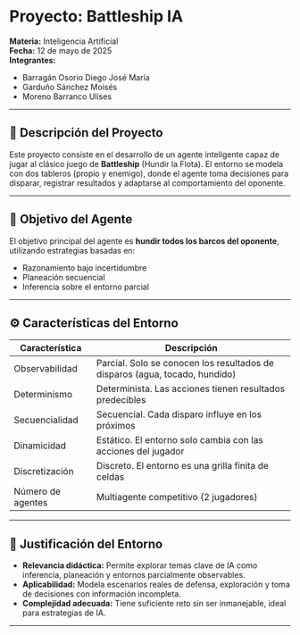 # Proyecto: Battleship IA

**Materia:** Inteligencia Artificial  
**Fecha:** 12 de mayo de 2025  
**Integrantes:**
- Barragán Osorio Diego José María
- Garduño Sánchez Moisés
- Moreno Barranco Ulises

---

## 🎯 Descripción del Proyecto

Este proyecto consiste en el desarrollo de un agente inteligente capaz de jugar al clásico juego de **Battleship** (Hundir la Flota). El entorno se modela con dos tableros (propio y enemigo), donde el agente toma decisiones para disparar, registrar resultados y adaptarse al comportamiento del oponente.

---

## 🧠 Objetivo del Agente

El objetivo principal del agente es **hundir todos los barcos del oponente**, utilizando estrategias basadas en:
- Razonamiento bajo incertidumbre
- Planeación secuencial
- Inferencia sobre el entorno parcial

---

## ⚙️ Características del Entorno

| Característica         | Descripción                                                                 |
|------------------------|-----------------------------------------------------------------------------|
| Observabilidad         | Parcial. Solo se conocen los resultados de disparos (agua, tocado, hundido) |
| Determinismo           | Determinista. Las acciones tienen resultados predecibles                    |
| Secuencialidad         | Secuencial. Cada disparo influye en los próximos                            |
| Dinamicidad            | Estático. El entorno solo cambia con las acciones del jugador               |
| Discretización         | Discreto. El entorno es una grilla finita de celdas                         |
| Número de agentes      | Multiagente competitivo (2 jugadores)                                       |

---

## 🧩 Justificación del Entorno

- **Relevancia didáctica:** Permite explorar temas clave de IA como inferencia, planeación y entornos parcialmente observables.
- **Aplicabilidad:** Modela escenarios reales de defensa, exploración y toma de decisiones con información incompleta.
- **Complejidad adecuada:** Tiene suficiente reto sin ser inmanejable, ideal para estrategias de IA.

---
